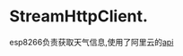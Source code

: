 # StreamHttpClient.
esp8266负责获取天气信息,使用了阿里云的[api](http://getweather.market.alicloudapi.com/lundear/weather1d?areaCode=420100)
